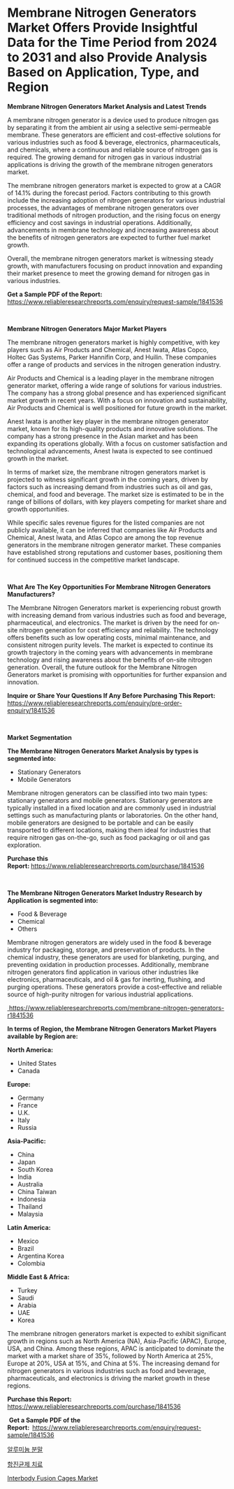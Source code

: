 <p><h1>Membrane Nitrogen Generators Market Offers Provide Insightful Data for the Time Period from 2024 to 2031 and also Provide Analysis Based on Application, Type, and Region</h1></p><p><strong>Membrane Nitrogen Generators Market Analysis and Latest Trends</strong></p>
<p><p>A membrane nitrogen generator is a device used to produce nitrogen gas by separating it from the ambient air using a selective semi-permeable membrane. These generators are efficient and cost-effective solutions for various industries such as food & beverage, electronics, pharmaceuticals, and chemicals, where a continuous and reliable source of nitrogen gas is required. The growing demand for nitrogen gas in various industrial applications is driving the growth of the membrane nitrogen generators market.</p><p>The membrane nitrogen generators market is expected to grow at a CAGR of 14.1% during the forecast period. Factors contributing to this growth include the increasing adoption of nitrogen generators for various industrial processes, the advantages of membrane nitrogen generators over traditional methods of nitrogen production, and the rising focus on energy efficiency and cost savings in industrial operations. Additionally, advancements in membrane technology and increasing awareness about the benefits of nitrogen generators are expected to further fuel market growth.</p><p>Overall, the membrane nitrogen generators market is witnessing steady growth, with manufacturers focusing on product innovation and expanding their market presence to meet the growing demand for nitrogen gas in various industries.</p></p>
<p><strong>Get a Sample PDF of the Report:&nbsp;</strong> <a href="https://www.reliableresearchreports.com/enquiry/request-sample/1841536">https://www.reliableresearchreports.com/enquiry/request-sample/1841536</a></p>
<p>&nbsp;</p>
<p><strong>Membrane Nitrogen Generators Major Market Players</strong></p>
<p><p>The membrane nitrogen generators market is highly competitive, with key players such as Air Products and Chemical, Anest Iwata, Atlas Copco, Holtec Gas Systems, Parker Hannifin Corp, and Huilin. These companies offer a range of products and services in the nitrogen generation industry.</p><p>Air Products and Chemical is a leading player in the membrane nitrogen generator market, offering a wide range of solutions for various industries. The company has a strong global presence and has experienced significant market growth in recent years. With a focus on innovation and sustainability, Air Products and Chemical is well positioned for future growth in the market.</p><p>Anest Iwata is another key player in the membrane nitrogen generator market, known for its high-quality products and innovative solutions. The company has a strong presence in the Asian market and has been expanding its operations globally. With a focus on customer satisfaction and technological advancements, Anest Iwata is expected to see continued growth in the market.</p><p>In terms of market size, the membrane nitrogen generators market is projected to witness significant growth in the coming years, driven by factors such as increasing demand from industries such as oil and gas, chemical, and food and beverage. The market size is estimated to be in the range of billions of dollars, with key players competing for market share and growth opportunities.</p><p>While specific sales revenue figures for the listed companies are not publicly available, it can be inferred that companies like Air Products and Chemical, Anest Iwata, and Atlas Copco are among the top revenue generators in the membrane nitrogen generator market. These companies have established strong reputations and customer bases, positioning them for continued success in the competitive market landscape.</p></p>
<p>&nbsp;</p>
<p><strong>What Are The Key Opportunities For Membrane Nitrogen Generators Manufacturers?</strong></p>
<p><p>The Membrane Nitrogen Generators market is experiencing robust growth with increasing demand from various industries such as food and beverage, pharmaceutical, and electronics. The market is driven by the need for on-site nitrogen generation for cost efficiency and reliability. The technology offers benefits such as low operating costs, minimal maintenance, and consistent nitrogen purity levels. The market is expected to continue its growth trajectory in the coming years with advancements in membrane technology and rising awareness about the benefits of on-site nitrogen generation. Overall, the future outlook for the Membrane Nitrogen Generators market is promising with opportunities for further expansion and innovation.</p></p>
<p><strong>Inquire or Share Your Questions If Any Before Purchasing This Report:</strong> <a href="https://www.reliableresearchreports.com/enquiry/pre-order-enquiry/1841536">https://www.reliableresearchreports.com/enquiry/pre-order-enquiry/1841536</a></p>
<p>&nbsp;</p>
<p><strong>Market Segmentation</strong></p>
<p><strong>The Membrane Nitrogen Generators Market Analysis by types is segmented into:</strong></p>
<p><ul><li>Stationary Generators</li><li>Mobile Generators</li></ul></p>
<p><p>Membrane nitrogen generators can be classified into two main types: stationary generators and mobile generators. Stationary generators are typically installed in a fixed location and are commonly used in industrial settings such as manufacturing plants or laboratories. On the other hand, mobile generators are designed to be portable and can be easily transported to different locations, making them ideal for industries that require nitrogen gas on-the-go, such as food packaging or oil and gas exploration.</p></p>
<p><strong>Purchase this Report:&nbsp;</strong><a href="https://www.reliableresearchreports.com/purchase/1841536">https://www.reliableresearchreports.com/purchase/1841536</a></p>
<p>&nbsp;</p>
<p><strong>The Membrane Nitrogen Generators Market Industry Research by Application is segmented into:</strong></p>
<p><ul><li>Food & Beverage</li><li>Chemical</li><li>Others</li></ul></p>
<p><p>Membrane nitrogen generators are widely used in the food & beverage industry for packaging, storage, and preservation of products. In the chemical industry, these generators are used for blanketing, purging, and preventing oxidation in production processes. Additionally, membrane nitrogen generators find application in various other industries like electronics, pharmaceuticals, and oil & gas for inerting, flushing, and purging operations. These generators provide a cost-effective and reliable source of high-purity nitrogen for various industrial applications.</p></p>
<p><a href="https://www.reliableresearchreports.com/membrane-nitrogen-generators-r1841536">&nbsp;https://www.reliableresearchreports.com/membrane-nitrogen-generators-r1841536</a></p>
<p><strong>In terms of Region, the Membrane Nitrogen Generators Market Players available by Region are:</strong></p>
<p>
    <p> <strong> North America: </strong>
        <ul>
            <li>United States</li>
            <li>Canada</li>
        </ul>
        </p> 
    <p> <strong> Europe: </strong>
        <ul>
            <li>Germany</li>
            <li>France</li>
            <li>U.K.</li>
            <li>Italy</li>
            <li>Russia</li>
        </ul>
        </p> 
    <p> <strong> Asia-Pacific: </strong>
        <ul>
            <li>China</li>
            <li>Japan</li>
            <li>South Korea</li>
            <li>India</li>
            <li>Australia</li>
            <li>China Taiwan</li>
            <li>Indonesia</li>
            <li>Thailand</li>
            <li>Malaysia</li>
        </ul>
        </p> 
    <p> <strong> Latin America: </strong>
        <ul>
            <li>Mexico</li>
            <li>Brazil</li>
            <li>Argentina Korea</li>
            <li>Colombia</li>
        </ul>
        </p> 
    <p> <strong> Middle East & Africa: </strong>
        <ul>
            <li>Turkey</li>
            <li>Saudi</li>
            <li>Arabia</li>
            <li>UAE</li>
            <li>Korea</li>
        </ul>
    </p>
    </p>
<p><p>The membrane nitrogen generators market is expected to exhibit significant growth in regions such as North America (NA), Asia-Pacific (APAC), Europe, USA, and China. Among these regions, APAC is anticipated to dominate the market with a market share of 35%, followed by North America at 25%, Europe at 20%, USA at 15%, and China at 5%. The increasing demand for nitrogen generators in various industries such as food and beverage, pharmaceuticals, and electronics is driving the market growth in these regions.</p></p>
<p><strong>Purchase this Report: </strong><a href="https://www.reliableresearchreports.com/purchase/1841536">https://www.reliableresearchreports.com/purchase/1841536</a></p>
<p>&nbsp;<strong>Get a Sample PDF of the Report:&nbsp;&nbsp;</strong><a href="https://www.reliableresearchreports.com/enquiry/request-sample/1841536">https://www.reliableresearchreports.com/enquiry/request-sample/1841536</a></p>
<p><strong></strong></p>
<p><p><a href="https://medium.com/@audieyost2004/%EC%95%8C%EB%A3%A8%EB%AF%B8%EB%8A%84-%EB%B6%84%EB%A7%90-%EC%8B%9C%EC%9E%A5-%EC%A0%90%EC%9C%A0%EC%9C%A8-%EC%A7%84%ED%99%94-%EB%B0%8F-%EC%8B%9C%EC%9E%A5-%EC%84%B1%EC%9E%A5-%EC%B6%94%EC%84%B8-2024-2031-03b3e025b346">알루미늄 분말</a></p><p><a href="https://medium.com/@raymondietrich7892023/%ED%95%AD%EC%A7%84%EA%B7%A0-%EC%B9%98%EB%A3%8C-%EC%8B%9C%EC%9E%A5-%EC%A0%84%EB%A7%9D-%EC%82%B0%EC%97%85-%EA%B0%9C%EC%9A%94-%EB%B0%8F-%EC%98%88%EC%B8%A1-2024%EB%85%84%EB%B6%80%ED%84%B0-2031%EB%85%84%EA%B9%8C%EC%A7%80-97b7360c7cdc">항진균제 치료</a></p><p><a href="https://faithful-glue-af3.notion.site/Interbody-Fusion-Cages-Market-Outlook-Industry-Overview-and-Forecast-2024-to-2031-312c3cf8c2204893aa74a27a66d27ebc">Interbody Fusion Cages Market</a></p></p>